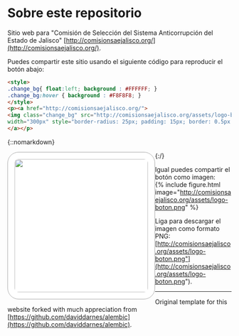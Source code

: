# Sobre este repositorio

Sitio web para "Comisión de Selección del Sistema Anticorrupción del Estado de Jalisco" [http://comisionsaejalisco.org/](http://comisionsaejalisco.org/).

Puedes compartir este sitio usando el siguiente código para reproducir el botón abajo:

```html
<style>
.change_bg{ float:left; background : #FFFFFF; }
.change_bg:hover { background : #F8F8F8; }
</style>
<p><a href="http://comisionsaejalisco.org/">
<img class="change_bg" src="http://comisionsaejalisco.org/assets/logo-boton.svg"
width="300px" style="border-radius: 25px; padding: 15px; border: 0.5px solid #A9A9A9">
</a></p>
```

{::nomarkdown}

<style>
.change_bg{ float:left; background : #FFFFFF; }
.change_bg:hover { background : #F8F8F8; }
</style>
<p><a href="http://comisionsaejalisco.org/">
<img class="change_bg" src="http://comisionsaejalisco.org/assets/logo-boton.svg"
width="300px" style="border-radius: 25px; padding: 15px; border: 0.5px solid #A9A9A9">
</a></p>

{:/}


Igual puedes compartir el botón como imagen:  
{% include figure.html image="http://comisionsaejalisco.org/assets/logo-boton.png" %}

Liga para descargar el imagen como formato PNG:  
[http://comisionsaejalisco.org/assets/logo-boton.png"](http://comisionsaejalisco.org/assets/logo-boton.png").


---

Original template for this website forked with much appreciation from [https://github.com/daviddarnes/alembic](https://github.com/daviddarnes/alembic).


